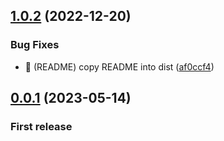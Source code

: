 ## [1.0.2](https://github.com/kreuzerk/ng-if-responsive/compare/v1.0.1...v1.0.2) (2022-12-20)

### Bug Fixes

- 🐛 (README) copy README into dist ([af0ccf4](https://github.com/kreuzerk/ng-if-responsive/commit/af0ccf466d80f2df45d9f0789c2e80d53a575073))

## [0.0.1](https://github.com/kreuzerk/ng-if-responsive/compare/v1.0.0...v1.0.1) (2023-05-14)

### First release
